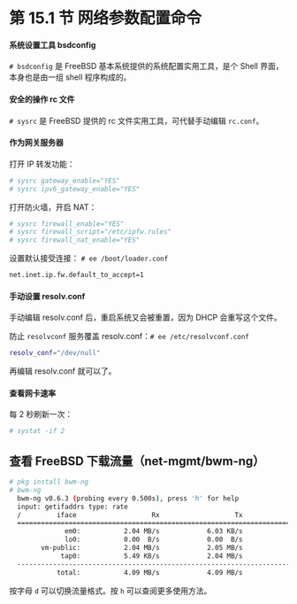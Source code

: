 # 第 15.1 节 网络参数配置命令

#### 系统设置工具 bsdconfig

`# bsdconfig` 是 FreeBSD 基本系统提供的系统配置实用工具，是个 Shell 界面，本身也是由一组 shell 程序构成的。

#### 安全的操作 rc 文件

`# sysrc` 是 FreeBSD 提供的 rc 文件实用工具，可代替手动编辑 `rc.conf`。

#### 作为网关服务器

打开 IP 转发功能：

```sh
# sysrc gateway_enable="YES"
# sysrc ipv6_gateway_enable="YES"
```

打开防火墙，开启 NAT：

```sh
# sysrc firewall_enable="YES"
# sysrc firewall_script="/etc/ipfw.rules"
# sysrc firewall_nat_enable="YES"
```

设置默认接受连接： `# ee /boot/loader.conf`

```sh
net.inet.ip.fw.default_to_accept=1
```

#### 手动设置 resolv.conf

手动编辑 resolv.conf 后，重启系统又会被重置，因为 DHCP 会重写这个文件。

防止 `resolvconf` 服务覆盖 resolv.conf：`# ee /etc/resolvconf.conf`

```sh
resolv_conf="/dev/null"
```

再编辑 resolv.conf 就可以了。

#### 查看网卡速率

每 2 秒刷新一次：

```sh
# systat -if 2
```

## 查看 FreeBSD 下载流量（net-mgmt/bwm-ng）

```sh
# pkg install bwm-ng
# bwm-ng
  bwm-ng v0.6.3 (probing every 0.500s), press 'h' for help
  input: getifaddrs type: rate
  /         iface                   Rx                   Tx                Total
  ==============================================================================
              em0:           2.04 MB/s            6.03 KB/s            2.05 MB/s
              lo0:           0.00  B/s            0.00  B/s            0.00  B/s
        vm-public:           2.04 MB/s            2.05 MB/s            4.09 MB/s
             tap0:           5.49 KB/s            2.04 MB/s            2.04 MB/s
  ------------------------------------------------------------------------------
            total:           4.09 MB/s            4.09 MB/s            8.18 MB/s
```

按字母 `d` 可以切换流量格式。按 `h` 可以查阅更多使用方法。
